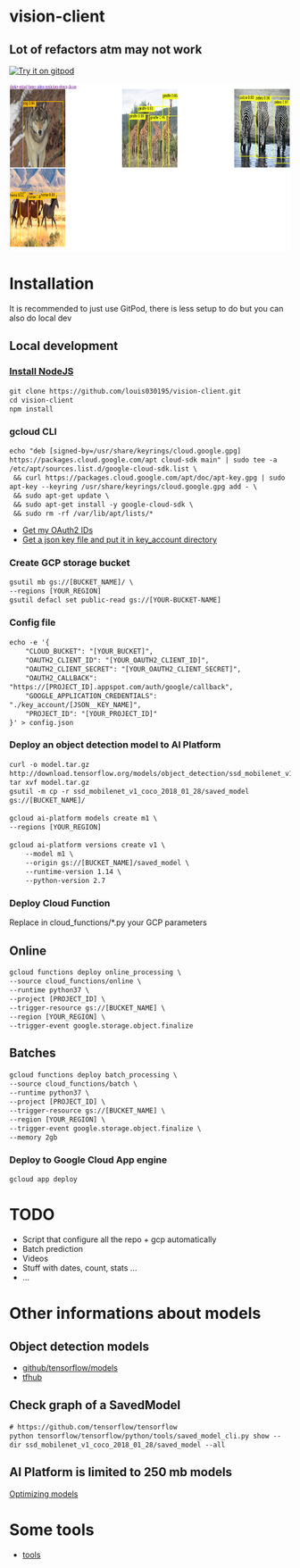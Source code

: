 # vision-client
## Lot of refactors atm may not work
[![Try it on gitpod](https://img.shields.io/badge/try-on%20gitpod-brightgreen.svg)](https://gitpod.io/#https://github.com/louis030195/vision-client)

<img src="docs/images/example.png" width="600" height="300">

# Installation
It is recommended to just use GitPod, there is less setup to do but you can also do local dev
## Local development
### [Install NodeJS](https://www.google.com/search?ei=D3Q4XZGcM8OHjLsPs--n8AM&q=install+nodejs)
```
git clone https://github.com/louis030195/vision-client.git
cd vision-client
npm install
```

### gcloud CLI
```
echo "deb [signed-by=/usr/share/keyrings/cloud.google.gpg] https://packages.cloud.google.com/apt cloud-sdk main" | sudo tee -a /etc/apt/sources.list.d/google-cloud-sdk.list \
 && curl https://packages.cloud.google.com/apt/doc/apt-key.gpg | sudo apt-key --keyring /usr/share/keyrings/cloud.google.gpg add - \
 && sudo apt-get update \
 && sudo apt-get install -y google-cloud-sdk \
 && sudo rm -rf /var/lib/apt/lists/*
```

- [Get my OAuth2 IDs](https://developers.google.com/identity/protocols/OAuth2)
- [Get a json key file and put it in key_account directory](https://cloud.google.com/docs/authentication/getting-started)

### Create GCP storage bucket
```
gsutil mb gs://[BUCKET_NAME]/ \
--regions [YOUR_REGION]
gsutil defacl set public-read gs://[YOUR-BUCKET-NAME]
```

### Config file
```
echo -e '{
    "CLOUD_BUCKET": "[YOUR_BUCKET]",
    "OAUTH2_CLIENT_ID": "[YOUR_OAUTH2_CLIENT_ID]",
    "OAUTH2_CLIENT_SECRET": "[YOUR_OAUTH2_CLIENT_SECRET]",
    "OAUTH2_CALLBACK": "https://[PROJECT_ID].appspot.com/auth/google/callback",
    "GOOGLE_APPLICATION_CREDENTIALS": "./key_account/[JSON__KEY_NAME]",
    "PROJECT_ID": "[YOUR_PROJECT_ID]"
}' > config.json
```

### Deploy an object detection model to AI Platform
```
curl -o model.tar.gz http://download.tensorflow.org/models/object_detection/ssd_mobilenet_v1_coco_2018_01_28.tar.gz
tar xvf model.tar.gz
gsutil -m cp -r ssd_mobilenet_v1_coco_2018_01_28/saved_model gs://[BUCKET_NAME]/

gcloud ai-platform models create m1 \
--regions [YOUR_REGION]

gcloud ai-platform versions create v1 \
    --model m1 \
    --origin gs://[BUCKET_NAME]/saved_model \
    --runtime-version 1.14 \
    --python-version 2.7
```

### Deploy Cloud Function

Replace in cloud_functions/*.py your GCP parameters
## Online
```
gcloud functions deploy online_processing \
--source cloud_functions/online \
--runtime python37 \
--project [PROJECT_ID] \
--trigger-resource gs://[BUCKET_NAME] \
--region [YOUR_REGION] \
--trigger-event google.storage.object.finalize
```
## Batches
```
gcloud functions deploy batch_processing \
--source cloud_functions/batch \
--runtime python37 \
--project [PROJECT_ID] \
--trigger-resource gs://[BUCKET_NAME] \
--region [YOUR_REGION] \
--trigger-event google.storage.object.finalize \
--memory 2gb
```
### Deploy to Google Cloud App engine
```
gcloud app deploy
```

# TODO
- Script that configure all the repo + gcp automatically
- Batch prediction
- Videos
- Stuff with dates, count, stats ...
- ...

# Other informations about models
## Object detection models
- [github/tensorflow/models](https://github.com/tensorflow/models/blob/master/research/object_detection)
- [tfhub](https://tfhub.dev/s?module-type=image-object-detection)
## Check graph of a SavedModel
```
# https://github.com/tensorflow/tensorflow
python tensorflow/tensorflow/python/tools/saved_model_cli.py show --dir ssd_mobilenet_v1_coco_2018_01_28/saved_model --all
```

## AI Platform is limited to 250 mb models
[Optimizing models](https://medium.com/google-cloud/optimizing-tensorflow-models-for-serving-959080e9ddbf)

# Some tools
- [tools](tools/README.md)